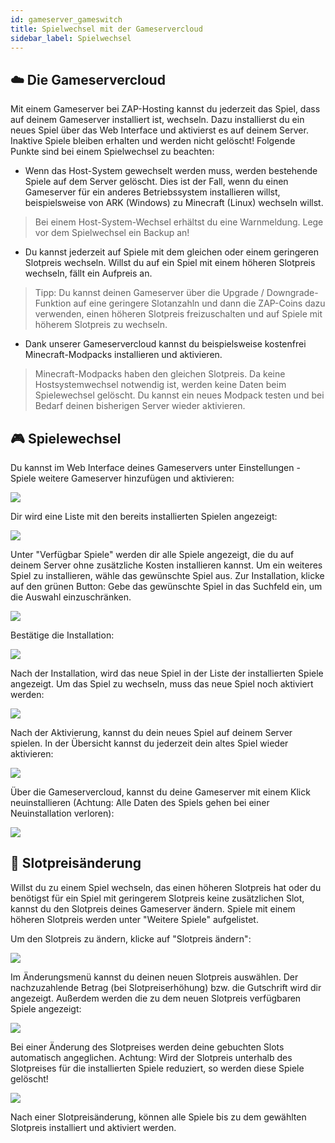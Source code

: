```yaml
---
id: gameserver_gameswitch
title: Spielwechsel mit der Gameservercloud
sidebar_label: Spielwechsel
---
```


## ☁️ Die Gameservercloud

Mit einem Gameserver bei ZAP-Hosting kannst du jederzeit das Spiel, dass auf deinem Gameserver installiert ist, wechseln.
Dazu installierst du ein neues Spiel über das Web Interface und aktivierst es auf deinem Server. Inaktive Spiele bleiben erhalten und werden nicht gelöscht!
Folgende Punkte sind bei einem Spielwechsel zu beachten:
* Wenn das Host-System gewechselt werden muss, werden bestehende Spiele auf dem Server gelöscht. Dies ist der Fall, wenn du einen Gameserver für ein anderes Betriebssystem installieren willst, beispielsweise von ARK (Windows) zu Minecraft (Linux) wechseln willst.
> Bei einem Host-System-Wechsel erhältst du eine Warnmeldung. Lege vor dem Spielwechsel ein Backup an!
* Du kannst jederzeit auf Spiele mit dem gleichen oder einem geringeren Slotpreis wechseln. Willst du auf ein Spiel mit einem höheren Slotpreis wechseln, fällt ein Aufpreis an.
> Tipp: Du kannst deinen Gameserver über die Upgrade / Downgrade-Funktion auf eine geringere Slotanzahln und dann die ZAP-Coins dazu verwenden, einen höheren Slotpreis freizuschalten und auf Spiele mit höherem Slotpreis zu wechseln.

* Dank unserer Gameservercloud kannst du beispielsweise kostenfrei Minecraft-Modpacks installieren und aktivieren.

> Minecraft-Modpacks haben den gleichen Slotpreis. Da keine Hostsystemwechsel notwendig ist, werden keine Daten beim Spielewechsel gelöscht. Du kannst ein neues Modpack testen und bei Bedarf deinen bisherigen Server wieder aktivieren.

## 🎮 Spielewechsel

Du kannst im Web Interface deines Gameservers unter Einstellungen - Spiele weitere Gameserver hinzufügen und aktivieren:

![](https://screensaver01.zap-hosting.com/index.php/apps/files_sharing/publicpreview/iQeHpcdtfkZmTHH?x=1920&y=619&a=true&file=chrome_Zl0rtA1Pgg.png&scalingup=0)

Dir wird eine Liste mit den bereits installierten Spielen angezeigt:

![](https://screensaver01.zap-hosting.com/index.php/apps/files_sharing/publicpreview/dpEKYzGfzknmYJ5?x=1920&y=619&a=true&file=chrome_46CdBM7eNE.png&scalingup=0)

Unter "Verfügbar Spiele" werden dir alle Spiele angezeigt, die du auf deinem Server ohne zusätzliche Kosten installieren kannst. Um ein weiteres Spiel zu installieren, wähle das gewünschte Spiel aus. Zur Installation, klicke auf den grünen Button:
Gebe das gewünschte Spiel in das Suchfeld ein, um die Auswahl einzuschränken.

![](https://screensaver01.zap-hosting.com/index.php/apps/files_sharing/publicpreview/dGSZnNrTcYC5rKf?x=1920&y=619&a=true&file=chrome_9WnHXFjHry.png&scalingup=0)

Bestätige die Installation:

![](https://screensaver01.zap-hosting.com/index.php/apps/files_sharing/publicpreview/yW9zHjPKsLdNCPe?x=1920&y=619&a=true&file=chrome_S4RMlYGpRA.png&scalingup=0)

Nach der Installation, wird das neue Spiel in der Liste der installierten Spiele angezeigt. Um das Spiel zu wechseln, muss das neue Spiel noch aktiviert werden:

![](https://screensaver01.zap-hosting.com/index.php/apps/files_sharing/publicpreview/7yeJnQJRdNm2SqH?x=1920&y=619&a=true&file=chrome_9XUqBPeRhp.png&scalingup=0)

Nach der Aktivierung, kannst du dein neues Spiel auf deinem Server spielen. In der Übersicht kannst du jederzeit dein altes Spiel wieder aktivieren:

![](https://screensaver01.zap-hosting.com/index.php/apps/files_sharing/publicpreview/XpMMSCo4giH5ipe?x=1920&y=619&a=true&file=chrome_UyXoPF8cwc.png&scalingup=0)

Über die Gameservercloud, kannst du deine Gameserver mit einem Klick neuinstallieren (Achtung: Alle Daten des Spiels gehen bei einer Neuinstallation verloren):

![](https://screensaver01.zap-hosting.com/index.php/apps/files_sharing/publicpreview/b3SJagFMLnCs9w8?x=1920&y=619&a=true&file=chrome_dyRDV27QSm.png&scalingup=0)

## 💸 Slotpreisänderung

Willst du zu einem Spiel wechseln, das einen höheren Slotpreis hat oder du benötigst für ein Spiel mit geringerem Slotpreis keine zusätzlichen Slot, kannst du den Slotpreis deines Gameserver ändern.
Spiele mit einem höheren Slotpreis werden unter "Weitere Spiele" aufgelistet.

Um den Slotpreis zu ändern, klicke auf "Slotpreis ändern":

![](https://screensaver01.zap-hosting.com/index.php/apps/files_sharing/publicpreview/dLMwzKpN5SWMGx8?x=1920&y=619&a=true&file=chrome_d8yTtjuuul.png&scalingup=0)

Im Änderungsmenü kannst du deinen neuen Slotpreis auswählen. Der nachzuzahlende Betrag (bei Slotpreiserhöhung) bzw. die Gutschrift wird dir angezeigt. Außerdem werden die zu dem neuen Slotpreis verfügbaren Spiele angezeigt:

![](https://screensaver01.zap-hosting.com/index.php/apps/files_sharing/publicpreview/xPJfFpd3F6FG2KA?x=1920&y=619&a=true&file=chrome_5VhtNKgmo0.png&scalingup=0)

Bei einer Änderung des Slotpreises werden deine gebuchten Slots automatisch angeglichen. Achtung: Wird der Slotpreis unterhalb des Slotpreises für die installierten Spiele reduziert, so werden diese Spiele gelöscht!

![](https://screensaver01.zap-hosting.com/index.php/apps/files_sharing/publicpreview/6YqgrxGkRrTqPwL?x=1920&y=619&a=true&file=chrome_JMO8Syi1Yd.png&scalingup=0)

Nach einer Slotpreisänderung, können alle Spiele bis zu dem gewählten Slotpreis installiert und aktiviert werden.
